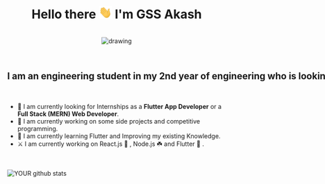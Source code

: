 <div align="center">
<h1><strong> Hello there <img src="https://raw.githubusercontent.com/ABSphreak/ABSphreak/master/gifs/Hi.gif" width="30px" style="max-width:100%;"> I'm GSS Akash </strong></h1> 
<br />
  <!-- [![Home-Brew.png](https://i.postimg.cc/nLNSCg7C/Home-Brew.png)](https://postimg.cc/PLzQ76Sj){:width="100%"} -->
 <img src="https://i.postimg.cc/nLNSCg7C/Home-Brew.png)](https://postimg.cc/PLzQ76Sj" alt="drawing" style="width:200px;"/>  
  </p>
</div>

  <br />
<strong>
<nobr>
  <h2>
I am an engineering student in my 2nd year of engineering who is looking for opportunities to work on projects involving Web Development and App Development. 
  </h2>
</nobr>
</strong>
</p>
<br />

- 🤝 I am currently looking for Internships as a __Flutter App Developer__ or a __Full Stack (MERN) Web Developer__.
- 🔭 I am currently working on some side projects and competitive programming.
- 🌱 I am currently learning Flutter and Improving my existing Knowledge. 
- ⚔️ I am currently working on React.js 💙 , Node.js ☘️ and Flutter 🤍 . 
<br />


<!-- ![YOUR github stats](https://github-readme-stats.vercel.app/api?username=gssakash) -->
![YOUR github stats](https://github-readme-stats.vercel.app/api?username=gssakash&&show_icons=true&title_color=ffffff&icon_color=bb2acf&text_color=daf7dc&bg_color=151515)


 
